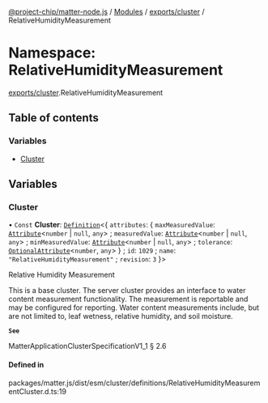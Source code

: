 [@project-chip/matter-node.js](../README.md) / [Modules](../modules.md) / [exports/cluster](exports_cluster.md) / RelativeHumidityMeasurement

# Namespace: RelativeHumidityMeasurement

[exports/cluster](exports_cluster.md).RelativeHumidityMeasurement

## Table of contents

### Variables

- [Cluster](exports_cluster.RelativeHumidityMeasurement.md#cluster)

## Variables

### Cluster

• `Const` **Cluster**: [`Definition`](exports_cluster.ClusterFactory.md#definition)\<\{ `attributes`: \{ `maxMeasuredValue`: [`Attribute`](exports_cluster.md#attribute)\<`number` \| ``null``, `any`\> ; `measuredValue`: [`Attribute`](exports_cluster.md#attribute)\<`number` \| ``null``, `any`\> ; `minMeasuredValue`: [`Attribute`](exports_cluster.md#attribute)\<`number` \| ``null``, `any`\> ; `tolerance`: [`OptionalAttribute`](exports_cluster.md#optionalattribute)\<`number`, `any`\>  } ; `id`: ``1029`` ; `name`: ``"RelativeHumidityMeasurement"`` ; `revision`: ``3``  }\>

Relative Humidity Measurement

This is a base cluster. The server cluster provides an interface to water content measurement functionality. The
measurement is reportable and may be configured for reporting. Water content measurements include, but are not
limited to, leaf wetness, relative humidity, and soil moisture.

**`See`**

MatterApplicationClusterSpecificationV1_1 § 2.6

#### Defined in

packages/matter.js/dist/esm/cluster/definitions/RelativeHumidityMeasurementCluster.d.ts:19
